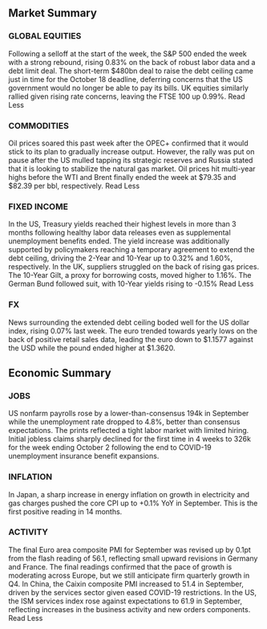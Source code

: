 ## Market Summary

### GLOBAL EQUITIES

Following a selloff at the start of the week, the S&P 500 ended the week with a strong rebound, rising 0.83% on the back of robust labor data and a debt limit deal. The short-term $480bn deal to raise the debt ceiling came just in time for the October 18 deadline, deferring concerns that the US government would no longer be able to pay its bills. UK equities similarly rallied given rising rate concerns, leaving the FTSE 100 up 0.99%. Read Less


### COMMODITIES

Oil prices soared this past week after the OPEC+ confirmed that it would stick to its plan to gradually increase output. However, the rally was put on pause after the US mulled tapping its strategic reserves and Russia stated that it is looking to stabilize the natural gas market. Oil prices hit multi-year highs before the WTI and Brent finally ended the week at $79.35 and $82.39 per bbl, respectively. Read Less


### FIXED INCOME

In the US, Treasury yields reached their highest levels in more than 3 months following healthy labor data releases even as supplemental unemployment benefits ended. The yield increase was additionally supported by policymakers reaching a temporary agreement to extend the debt ceiling, driving the 2-Year and 10-Year up to 0.32% and 1.60%, respectively. In the UK, suppliers struggled on the back of rising gas prices. The 10-Year Gilt, a proxy for borrowing costs, moved higher to 1.16%. The German Bund followed suit, with 10-Year yields rising to -0.15% Read Less


### FX

News surrounding the extended debt ceiling boded well for the US dollar index, rising 0.07% last week. The euro trended towards yearly lows on the back of positive retail sales data, leading the euro down to $1.1577 against the USD while the pound ended higher at $1.3620.

## Economic Summary


### JOBS

US nonfarm payrolls rose by a lower-than-consensus 194k in September while the unemployment rate dropped to 4.8%, better than consensus expectations. The prints reflected a tight labor market with limited hiring. Initial jobless claims sharply declined for the first time in 4 weeks to 326k for the week ending October 2 following the end to COVID-19 unemployment insurance benefit expansions. 

### INFLATION

In Japan, a sharp increase in energy inflation on growth in electricity and gas charges pushed the core CPI up to +0.1% YoY in September. This is the first positive reading in 14 months.


### ACTIVITY

The final Euro area composite PMI for September was revised up by 0.1pt from the flash reading of 56.1, reflecting small upward revisions in Germany and France. The final readings confirmed that the pace of growth is moderating across Europe, but we still anticipate firm quarterly growth in Q4. In China, the Caixin composite PMI increased to 51.4 in September, driven by the services sector given eased COVID-19 restrictions. In the US, the ISM services index rose against expectations to 61.9 in September, reflecting increases in the business activity and new orders components. Read Less